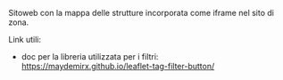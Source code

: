 Sitoweb con la mappa delle strutture incorporata come iframe nel sito di zona.

Link utili: 
- doc per la libreria utilizzata per i filtri: https://maydemirx.github.io/leaflet-tag-filter-button/
